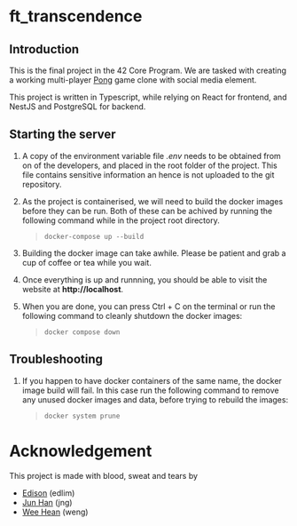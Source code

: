 # ft_transcendence

## Introduction
This is the final project in the 42 Core Program. We are tasked with creating
a working multi-player [Pong](https://en.wikipedia.org/wiki/Pong) game clone
with social media element.

This project is written in Typescript, while relying on React for frontend,
and NestJS and PostgreSQL for backend.

## Starting the server
1. A copy of the environment variable file *.env* needs to be obtained from
on of the developers, and placed in the root folder of the project. This file
contains sensitive information an hence is not uploaded to the git repository.

1. As the project is containerised, we will need to build the docker images
before they can be run. Both of these can be achived by running the following
command while in the project root directory.
    > ```docker-compose up --build```

1. Building the docker image can take awhile. Please be patient and grab a cup
of coffee or tea while you wait.

1. Once everything is up and runnning, you should be able to visit the website
at **http://localhost**.

1. When you are done, you can press Ctrl + C on the terminal or run the
following command to cleanly shutdown the docker images:
    > ```docker compose down```

## Troubleshooting
1. If you happen to have docker containers of the same name, the docker image
build will fail. In this case run the following command to remove any unused
docker images and data, before trying to rebuild the images:
    > ```docker system prune```


# Acknowledgement
This project is made with blood, sweat and tears by
- [Edison](https://profile.intra.42.fr/users/edlim) (edlim)
- [Jun Han](https://profile.intra.42.fr/users/jng) (jng)
- [Wee Hean](https://profile.intra.42.fr/users/weng) (weng)
